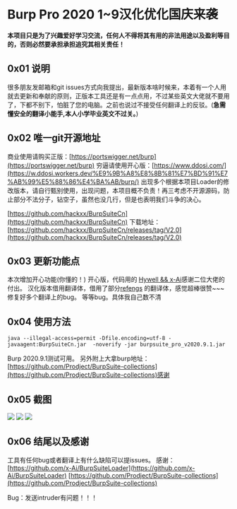 # Burp Pro 2020 1~9汉化优化国庆来袭

**本项目只是为了兴趣爱好学习交流，任何人不得将其有用的非法用途以及盈利等目的，否则必然要承担承担追究其相关责任！**

## 0x01 说明
很多朋友发邮箱和git issues方式向我提出，最新版本啥时候来，本着有一个人用就去更新和奉献的原则，正版本工具还是有一点点用，不过某些英文大佬就不要用了，下都不别下，怕脏了您的电脑。之前也说过不接受任何翻译上的反驳。(**急需懂安全的翻译小能手,本人小学毕业英文不过关。**)
## 0x02 唯一git开源地址
商业使用请购买正版：[https://portswigger.net/burp](https://portswigger.net/burp)
穷逼请使用开心版：[https://www.ddosi.com/](https://w.ddosi.workers.dev/%E9%9B%A8%E8%8B%81%E7%BD%91%E7%AB%99%E5%88%86%E4%BA%AB/burp/)
出现多个根据本项目Loader的修改版本，请自行甄别使用，出现问题，本项目概不负责！再三考虑不开源源码，防止部分不法分子，钻空子，虽然也没几行，但是也表明我们斗争的决心。

[https://github.com/hackxx/BurpSuiteCn](https://github.com/hackxx/BurpSuiteCn)
下载地址：[https://github.com/hackxx/BurpSuiteCn/releases/tag/V2.0](https://github.com/hackxx/BurpSuiteCn/releases/tag/V2.0)

## 0x03 更新功能点
本次增加开心功能(你懂的！)
开心版，代码用的 [Hywell && x-Ai](https://github.com/x-Ai/BurpSuiteLoader)感谢二位大佬的付出。
汉化版本借用翻译体，借用了部分[refengs](https://github.com/refengs/BurpSuiteCn-myself) 的翻译体，感觉超棒很赞~~~
修复好多个翻译上的bug。
等等bug。具体我自己数不清


## 0x04 使用方法

    java --illegal-access=permit -Dfile.encoding=utf-8 -javaagent:BurpSuiteCn.jar  -noverify -jar burpsuite_pro_v2020.9.1.jar

Burp 2020.9.1测试可用。
另外附上大拿burp地址：[https://github.com/Prodject/BurpSuite-collections](https://github.com/Prodject/BurpSuite-collections)感谢

## 0x05 截图
![](https://github.com/hackxx/BurpSuiteCn/blob/master/screenshot/1.png)
![](https://github.com/hackxx/BurpSuiteCn/blob/master/screenshot/2.png)
![](https://github.com/hackxx/BurpSuiteCn/blob/master/screenshot/3.png)


## 0x06 结尾以及感谢
工具有任何bug或者翻译上有什么缺陷可以提issues。
感谢：[https://github.com/x-Ai/BurpSuiteLoader](https://github.com/x-Ai/BurpSuiteLoader)
[https://github.com/Prodject/BurpSuite-collections](https://github.com/Prodject/BurpSuite-collections)

Bug：发送intruder有问题！！！

